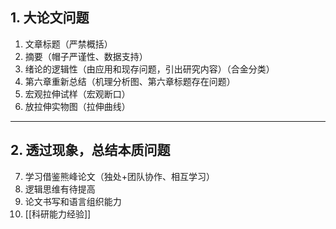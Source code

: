 ## 1. 大论文问题 
1. 文章标题（严禁概括）
2. 摘要（帽子严谨性、数据支持）
3. 绪论的逻辑性（由应用和现存问题，引出研究内容）（合金分类）
4. 第六章重新总结（机理分析图、第六章标题存在问题）
5. 宏观拉伸试样（宏观断口）
6. 放拉伸实物图（拉伸曲线） 
---
## 2. 透过现象，总结本质问题 

7. 学习借鉴熊峰论文（独处+团队协作、相互学习）
8. 逻辑思维有待提高 
9. 论文书写和语言组织能力 
10. [[科研能力经验]]
